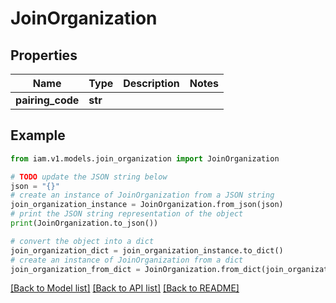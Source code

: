 # JoinOrganization


## Properties

Name | Type | Description | Notes
------------ | ------------- | ------------- | -------------
**pairing_code** | **str** |  | 

## Example

```python
from iam.v1.models.join_organization import JoinOrganization

# TODO update the JSON string below
json = "{}"
# create an instance of JoinOrganization from a JSON string
join_organization_instance = JoinOrganization.from_json(json)
# print the JSON string representation of the object
print(JoinOrganization.to_json())

# convert the object into a dict
join_organization_dict = join_organization_instance.to_dict()
# create an instance of JoinOrganization from a dict
join_organization_from_dict = JoinOrganization.from_dict(join_organization_dict)
```
[[Back to Model list]](../README.md#documentation-for-models) [[Back to API list]](../README.md#documentation-for-api-endpoints) [[Back to README]](../README.md)


